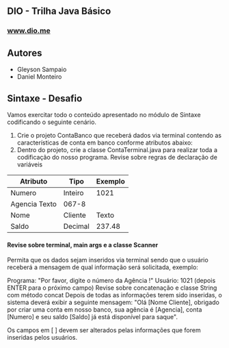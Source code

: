 ## DIO - Trilha Java Básico
### www.dio.me

## Autores
- Gleyson Sampaio
- Daniel Monteiro

## Sintaxe - Desafio
Vamos exercitar todo o conteúdo apresentado no módulo de Sintaxe codificando o seguinte cenário.

1. Crie o projeto ContaBanco que receberá dados via terminal contendo as características de conta em banco conforme atributos abaixo:
2. Dentro do projeto, crie a classe ContaTerminal.java para realizar toda a codificação do nosso programa.
Revise sobre regras de declaração de variáveis

|Atributo	| Tipo	| Exemplo| 
|-----------|-------|--------|
| Numero	| Inteiro	|1021|
|Agencia	Texto	|067-8|
|Nome |Cliente	|Texto	|MARIO ANDRADE|
|Saldo	|Decimal	|237.48|

#### Revise sobre terminal, main args e a classe Scanner
Permita que os dados sejam inseridos via terminal sendo que o usuário receberá a mensagem de qual informação será solicitada, exemplo:

Programa: "Por favor, digite o número da Agência !"
Usuário: 1021 (depois ENTER para o próximo campo)
Revise sobre concatenação e classe String com método concat
Depois de todas as informações terem sido inseridas, o sistema deverá exibir a seguinte mensagem:
"Olá [Nome Cliente], obrigado por criar uma conta em nosso banco, sua agência é [Agencia], conta [Numero] e seu saldo [Saldo] já está disponível para saque".

Os campos em [ ] devem ser alterados pelas informações que forem inseridas pelos usuários.